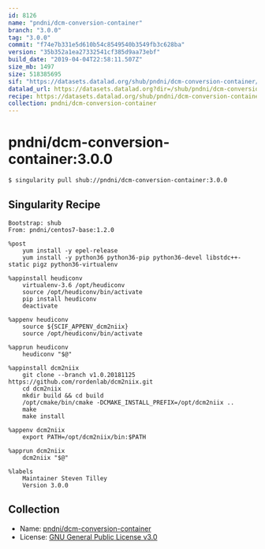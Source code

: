 ```yaml
---
id: 8126
name: "pndni/dcm-conversion-container"
branch: "3.0.0"
tag: "3.0.0"
commit: "f74e7b331e5d610b54c8549540b3549fb3c628ba"
version: "35b352a1ea27332541cf385d9aa73ebf"
build_date: "2019-04-04T22:58:11.507Z"
size_mb: 1497
size: 518385695
sif: "https://datasets.datalad.org/shub/pndni/dcm-conversion-container/3.0.0/2019-04-04-f74e7b33-35b352a1/35b352a1ea27332541cf385d9aa73ebf.simg"
datalad_url: https://datasets.datalad.org?dir=/shub/pndni/dcm-conversion-container/3.0.0/2019-04-04-f74e7b33-35b352a1/
recipe: https://datasets.datalad.org/shub/pndni/dcm-conversion-container/3.0.0/2019-04-04-f74e7b33-35b352a1/Singularity
collection: pndni/dcm-conversion-container
---
```


# pndni/dcm-conversion-container:3.0.0

```bash
$ singularity pull shub://pndni/dcm-conversion-container:3.0.0
```

## Singularity Recipe

```singularity
Bootstrap: shub
From: pndni/centos7-base:1.2.0

%post
    yum install -y epel-release
    yum install -y python36 python36-pip python36-devel libstdc++-static pigz python36-virtualenv

%appinstall heudiconv
    virtualenv-3.6 /opt/heudiconv
    source /opt/heudiconv/bin/activate
    pip install heudiconv
    deactivate

%appenv heudiconv
    source ${SCIF_APPENV_dcm2niix}
    source /opt/heudiconv/bin/activate

%apprun heudiconv
    heudiconv "$@"

%appinstall dcm2niix
    git clone --branch v1.0.20181125 https://github.com/rordenlab/dcm2niix.git
    cd dcm2niix
    mkdir build && cd build
    /opt/cmake/bin/cmake -DCMAKE_INSTALL_PREFIX=/opt/dcm2niix ..
    make
    make install

%appenv dcm2niix
    export PATH=/opt/dcm2niix/bin:$PATH

%apprun dcm2niix
    dcm2niix "$@"

%labels
    Maintainer Steven Tilley
    Version 3.0.0
```

## Collection

 - Name: [pndni/dcm-conversion-container](https://github.com/pndni/dcm-conversion-container)
 - License: [GNU General Public License v3.0](https://api.github.com/licenses/gpl-3.0)

